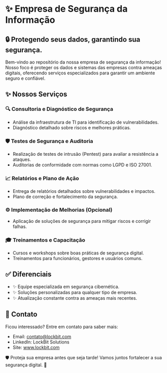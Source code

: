 # ✨ Empresa de Segurança da Informação

## 🔒 Protegendo seus dados, garantindo sua segurança.

Bem-vindo ao repositório da nossa empresa de segurança da informação! Nosso foco é proteger os dados e sistemas das empresas contra ameaças digitais, oferecendo serviços especializados para garantir um ambiente seguro e confiável.

## ✨ Nossos Serviços

### 🔍 Consultoria e Diagnóstico de Segurança

- Análise da infraestrutura de TI para identificação de vulnerabilidades.
- Diagnóstico detalhado sobre riscos e melhores práticas.

### 🛡 Testes de Segurança e Auditoria

- Realização de testes de intrusão (Pentest) para avaliar a resistência a ataques.
- Auditorias de conformidade com normas como LGPD e ISO 27001.

### 📈 Relatórios e Plano de Ação

- Entrega de relatórios detalhados sobre vulnerabilidades e impactos.
- Plano de correção e fortalecimento da segurança.

### ⚙️ Implementação de Melhorias (Opcional)

- Aplicação de soluções de segurança para mitigar riscos e corrigir falhas.

### 🎓 Treinamentos e Capacitação

- Cursos e workshops sobre boas práticas de segurança digital.
- Treinamentos para funcionários, gestores e usuários comuns.

## ✅ Diferenciais

- ✨ Equipe especializada em segurança cibernética.
- ✨ Soluções personalizadas para qualquer tipo de empresa.
- ✨ Atualização constante contra as ameaças mais recentes.

## 🔗 Contato

Ficou interessado? Entre em contato para saber mais:

- Email: contato@lockbit.com
- LinkedIn: LockBit Solutions
- Site: www.lockbit.com

🛡️ Proteja sua empresa antes que seja tarde! Vamos juntos fortalecer a sua segurança digital. 🔐